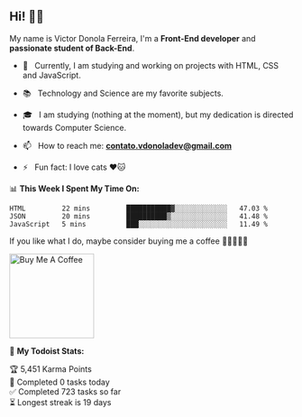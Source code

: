 <h2 align="left">Hi! 👋🏻</h2>  

<p align="left">
	My name is Victor Donola Ferreira, I'm a <strong>Front-End developer</strong> and <strong>passionate student of Back-End</strong>.
</p>

- 🔭 &nbsp; Currently, I am studying and working on projects with HTML, CSS and JavaScript.

- :books: &nbsp; Technology and Science are my favorite subjects.

- 🎓 &nbsp; I am studying (nothing at the moment), but my dedication is directed towards Computer Science.

- 📫 &nbsp; How to reach me: **contato.vdonoladev@gmail.com**

- ⚡️ &nbsp; Fun fact: I love cats ❤️🐱

📊 **This Week I Spent My Time On:**
<!--START_SECTION:waka-->
```text
HTML         22 mins         ███████████▓░░░░░░░░░░░░░   47.03 % 
JSON         20 mins         ██████████▒░░░░░░░░░░░░░░   41.48 % 
JavaScript   5 mins          ███░░░░░░░░░░░░░░░░░░░░░░   11.49 % 
```
<!--END_SECTION:waka-->

If you like what I do, maybe consider buying me a coffee 🥺👉🏻👈🏻

<a href="https://www.buymeacoffee.com/xuxuti" target="_blank"><img src="https://cdn.buymeacoffee.com/buttons/v2/default-red.png" alt="Buy Me A Coffee" width="150" ></a>

🚧 **My Todoist Stats:**
<!-- TODO-IST:START -->
🏆  5,451 Karma Points           
🌸  Completed 0 tasks today           
✅  Completed 723 tasks so far           
⏳  Longest streak is 19 days
<!-- TODO-IST:END -->
